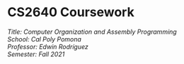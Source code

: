 # CS2640 Coursework

_Title: Computer Organization and Assembly Programming_  
_School: Cal Poly Pomona_  
_Professor: Edwin Rodríguez_  
_Semester: Fall 2021_
